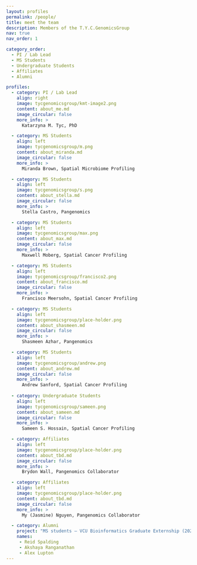 ```yaml
---
layout: profiles
permalink: /people/
title: meet the team
description: Members of the T.Y.C.GenomicsGroup
nav: true
nav_order: 1

category_order:
  - PI / Lab Lead
  - MS Students
  - Undergraduate Students
  - Affiliates
  - Alumni

profiles:
  - category: PI / Lab Lead
    align: right
    image: tycgenomicsgroup/kmt-image2.png
    content: about_me.md
    image_circular: false
    more_info: >
      Katarzyna M. Tyc, PhD

  - category: MS Students
    align: left
    image: tycgenomicsgroup/m.png
    content: about_miranda.md
    image_circular: false
    more_info: >
      Miranda Brown, Spatial Microbiome Profiling

  - category: MS Students
    align: left
    image: tycgenomicsgroup/s.png
    content: about_stella.md
    image_circular: false
    more_info: >
      Stella Castro, Pangenomics

  - category: MS Students
    align: left
    image: tycgenomicsgroup/max.png
    content: about_max.md
    image_circular: false
    more_info: >
      Maxwell Moberg, Spatial Cancer Profiling

  - category: MS Students
    align: left
    image: tycgenomicsgroup/francisco2.png
    content: about_francisco.md
    image_circular: false
    more_info: >
      Francisco Meersohn, Spatial Cancer Profiling

  - category: MS Students
    align: left
    image: tycgenomicsgroup/place-holder.png
    content: about_shasmeen.md
    image_circular: false
    more_info: >
      Shasmeen Azhar, Pangenomics

  - category: MS Students
    align: left
    image: tycgenomicsgroup/andrew.png
    content: about_andrew.md
    image_circular: false
    more_info: >
      Andrew Sanford, Spatial Cancer Profiling
  
  - category: Undergraduate Students
    align: left
    image: tycgenomicsgroup/sameen.png
    content: about_sameen.md
    image_circular: false
    more_info: >
      Sameen S. Hossain, Spatial Cancer Profiling

  - category: Affiliates
    align: left
    image: tycgenomicsgroup/place-holder.png
    content: about_tbd.md
    image_circular: false
    more_info: >
      Brydon Wall, Pangenomics Collaborator

  - category: Affiliates
    align: left
    image: tycgenomicsgroup/place-holder.png
    content: about_tbd.md
    image_circular: false
    more_info: >
      My (Jasmine) Nguyen, Pangenomics Collaborator

  - category: Alumni
    project: "MS students – VCU Bioinformatics Graduate Externship (2023). Project: NGS Pipeline for S. sanguinis Mutant Screening."
    names:
     - Reid Spalding
     - Akshaya Ranganathan
     - Alex Lupton
---
```


